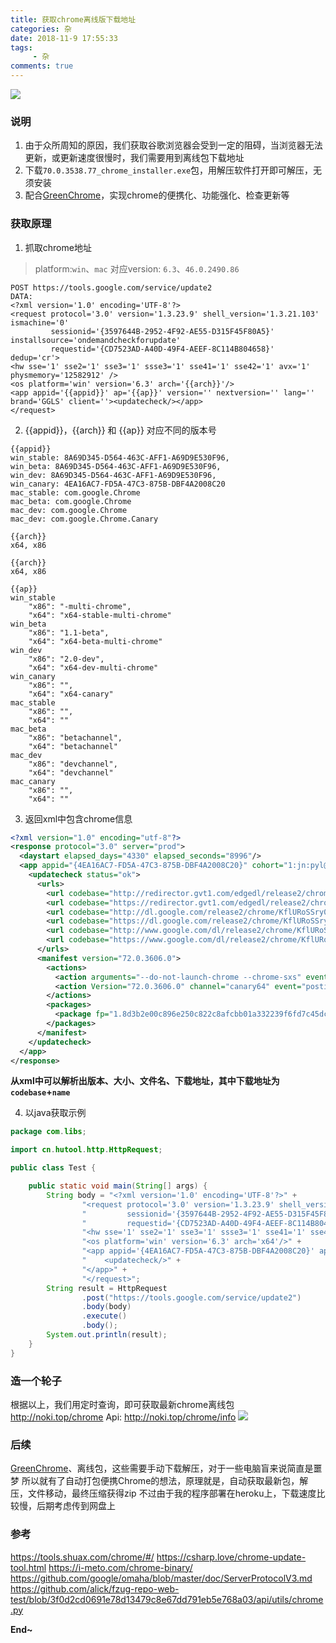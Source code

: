```yaml
---
title: 获取chrome离线版下载地址
categories: 杂
date: 2018-11-9 17:55:33
tags: 
     - 杂
comments: true
---
```

![](https://fastly.jsdelivr.net/gh/libsgh/blog/themes/material-x/source/img/article/6b162853ly1fx1yr4czpfj20go098t8o.jpg)
<!-- more -->

### 说明

1. 由于众所周知的原因，我们获取谷歌浏览器会受到一定的阻碍，当浏览器无法更新，或更新速度很慢时，我们需要用到离线包下载地址
2. 下载<code>70.0.3538.77_chrome_installer.exe</code>包，用解压软件打开即可解压，无须安装
3. 配合[GreenChrome](https://shuax.com/portfolio/greenchrome/)，实现chrome的便携化、功能强化、检查更新等

### 获取原理

1. 抓取chrome地址

>platform:<code>win</code>、<code>mac</code> 对应version: <code>6.3</code>、<code>46.0.2490.86</code>

```
POST https://tools.google.com/service/update2
DATA:
<?xml version='1.0' encoding='UTF-8'?>
<request protocol='3.0' version='1.3.23.9' shell_version='1.3.21.103' ismachine='0'
         sessionid='{3597644B-2952-4F92-AE55-D315F45F80A5}' installsource='ondemandcheckforupdate'
         requestid='{CD7523AD-A40D-49F4-AEEF-8C114B804658}' dedup='cr'>
<hw sse='1' sse2='1' sse3='1' ssse3='1' sse41='1' sse42='1' avx='1' physmemory='12582912' />
<os platform='win' version='6.3' arch='{{arch}}'/>
<app appid='{{appid}}' ap='{{ap}}' version='' nextversion='' lang='' brand='GGLS' client=''><updatecheck/></app>
</request>
```

2. {{appid}}，{{arch}} 和 {{ap}} 对应不同的版本号

```
{{appid}}
win_stable: 8A69D345-D564-463C-AFF1-A69D9E530F96,
win_beta: 8A69D345-D564-463C-AFF1-A69D9E530F96,
win_dev: 8A69D345-D564-463C-AFF1-A69D9E530F96,
win_canary: 4EA16AC7-FD5A-47C3-875B-DBF4A2008C20
mac_stable: com.google.Chrome
mac_beta: com.google.Chrome
mac_dev: com.google.Chrome
mac_dev: com.google.Chrome.Canary
```

```
{{arch}}
x64, x86
```

```
{{arch}}
x64, x86
```

```
{{ap}}
win_stable
    "x86": "-multi-chrome",
    "x64": "x64-stable-multi-chrome"
win_beta
    "x86": "1.1-beta",
    "x64": "x64-beta-multi-chrome"
win_dev
    "x86": "2.0-dev",
    "x64": "x64-dev-multi-chrome"
win_canary
    "x86": "",
    "x64": "x64-canary"
mac_stable
    "x86": "",
    "x64": ""
mac_beta
    "x86": "betachannel",
    "x64": "betachannel"
mac_dev
    "x86": "devchannel",
    "x64": "devchannel"
mac_canary
    "x86": "",
    "x64": ""
```

3. 返回xml中包含chrome信息

```xml
<?xml version="1.0" encoding="utf-8"?>
<response protocol="3.0" server="prod">
  <daystart elapsed_days="4330" elapsed_seconds="8996"/>
  <app appid="{4EA16AC7-FD5A-47C3-875B-DBF4A2008C20}" cohort="1:jn:pyl@0.05" cohortname="Clang-64" status="ok">
    <updatecheck status="ok">
      <urls>
        <url codebase="http://redirector.gvt1.com/edgedl/release2/chrome/KflURoSSry0_72.0.3606.0/"/>
        <url codebase="https://redirector.gvt1.com/edgedl/release2/chrome/KflURoSSry0_72.0.3606.0/"/>
        <url codebase="http://dl.google.com/release2/chrome/KflURoSSry0_72.0.3606.0/"/>
        <url codebase="https://dl.google.com/release2/chrome/KflURoSSry0_72.0.3606.0/"/>
        <url codebase="http://www.google.com/dl/release2/chrome/KflURoSSry0_72.0.3606.0/"/>
        <url codebase="https://www.google.com/dl/release2/chrome/KflURoSSry0_72.0.3606.0/"/>
      </urls>
      <manifest version="72.0.3606.0">
        <actions>
          <action arguments="--do-not-launch-chrome --chrome-sxs" event="install" run="72.0.3606.0_chrome_installer.exe"/>
          <action Version="72.0.3606.0" channel="canary64" event="postinstall" onsuccess="exitsilentlyonlaunchcmd"/>
        </actions>
        <packages>
          <package fp="1.8d3b2e00c896e250c822c8afcbb01a332239f6fd7c45dcda164dbc51e67db846" hash="/BLhz88jvTqeiaGavzEOchqxi2s=" hash_sha256="8d3b2e00c896e250c822c8afcbb01a332239f6fd7c45dcda164dbc51e67db846" name="72.0.3606.0_chrome_installer.exe" required="true" size="54769768"/>
        </packages>
      </manifest>
    </updatecheck>
  </app>
</response>
```

**从xml中可以解析出版本、大小、文件名、下载地址，其中下载地址为<code>codebase</code>+<code>name</code>**

4. 以java获取示例

```java
package com.libs;

import cn.hutool.http.HttpRequest;

public class Test {

	public static void main(String[] args) {
		String body = "<?xml version='1.0' encoding='UTF-8'?>" + 
				"<request protocol='3.0' version='1.3.23.9' shell_version='1.3.21.103' ismachine='0'" + 
				"         sessionid='{3597644B-2952-4F92-AE55-D315F45F80A5}' installsource='ondemandcheckforupdate'" + 
				"         requestid='{CD7523AD-A40D-49F4-AEEF-8C114B804658}' dedup='cr'>" + 
				"<hw sse='1' sse2='1' sse3='1' ssse3='1' sse41='1' sse42='1' avx='1' physmemory='12582912' />" + 
				"<os platform='win' version='6.3' arch='x64'/>" + 
				"<app appid='{4EA16AC7-FD5A-47C3-875B-DBF4A2008C20}' ap='x64-canary' version='' nextversion='' lang='' brand='GGLS' client=''>" + 
				"    <updatecheck/>" + 
				"</app>" + 
				"</request>";
		String result = HttpRequest
				.post("https://tools.google.com/service/update2")
				.body(body)
				.execute()
				.body();
		System.out.println(result);
	}
}
```

### 造一个轮子

根据以上，我们用定时查询，即可获取最新chrome离线包
http://noki.top/chrome
Api: http://noki.top/chrome/info
![](https://fastly.jsdelivr.net/gh/libsgh/blog/themes/material-x/source/img/article/6b162853ly1fx1zxrcsvmj20y80l4mzr.jpg)

### 后续
[GreenChrome](https://shuax.com/portfolio/greenchrome/)、离线包，这些需要手动下载解压，对于一些电脑盲来说简直是噩梦
所以就有了自动打包便携Chrome的想法，原理就是，自动获取最新包，解压，文件移动，最终压缩获得zip
不过由于我的程序部署在heroku上，下载速度比较慢，后期考虑传到网盘上

### 参考

https://tools.shuax.com/chrome/#/
https://csharp.love/chrome-update-tool.html
https://i-meto.com/chrome-binary/
https://github.com/google/omaha/blob/master/doc/ServerProtocolV3.md
https://github.com/alick/fzug-repo-web-test/blob/3f0d2cd0691e78d13479c8e67dd791eb5e768a03/api/utils/chrome.py

**End~**
